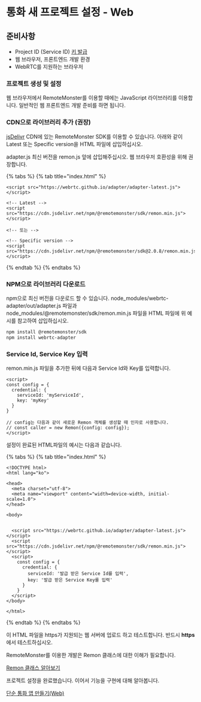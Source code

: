 # 통화 새 프로젝트 설정 - Web

## 준비사항 <a id="undefined"></a>

* Project ID \(Service ID\) [키 발급](create-key.md)
* 웹 브라우저, 프론트엔드 개발 환경
* WebRTC를 지원하는 브라우저

### 프로젝트 생성 및 설정

웹 브라우저에서 RemoteMonster를 이용할 때에는 JavaScript 라이브러리를 이용합니다. 일반적인 웹 프론트엔드 개발 준비를 하면 됩니다.

### CDN으로 라이브러리 추가 \(권장\)

[jsDelivr](https://www.jsdelivr.com/package/npm/@remotemonster/sdk) CDN에 있는 RemoteMonster SDK를 이용할 수 있습니다. 아래와 같이 Latest 또는 Specific version을 HTML 파일에 삽입하십시오.

adapter.js 최신 버전을 remon.js 앞에 삽입해주십시오. 웹 브라우저 호환성을 위해 권장합니다.

{% tabs %}
{% tab title="index.html" %}
```markup
<script src="https://webrtc.github.io/adapter/adapter-latest.js"></script>

<!-- Latest -->
<script src="https://cdn.jsdelivr.net/npm/@remotemonster/sdk/remon.min.js"></script>

<!-- 또는 -->

<!-- Specific version -->
<script src="https://cdn.jsdelivr.net/npm/@remotemonster/sdk@2.0.8/remon.min.js"></script>
```
{% endtab %}
{% endtabs %}

### NPM으로 라이브러리 다운로드

npm으로 최신 버전을 다운로드 할 수 있습니다. node\_modules/webrtc-adapter/out/adapter.js 파일과 node\_modules/@remotemonster/sdk/remon.min.js 파일을 HTML 파일에 위 예시를 참고하여 삽입하십시오.

```bash
npm install @remotemonster/sdk
npm install webrtc-adapter
```

### Service Id, Service Key 입력

remon.min.js 파일을 추가한 뒤에 다음과 Service Id와 Key를 입력합니다.

```markup
<script>
const config = {
  credential: {
    serviceId: 'myServiceId', 
    key: 'myKey'
  }
}

// config는 다음과 같이 새로운 Remon 객체를 생성할 때 인자로 사용합니다.
// const caller = new Remon({config: config});
</script>
```

설정이 완료된 HTML파일의 예시는 다음과 같습니다.

{% tabs %}
{% tab title="index.html" %}
```markup
<!DOCTYPE html>
<html lang="ko">

<head>
  <meta charset="utf-8">
  <meta name="viewport" content="width=device-width, initial-scale=1.0">
</head>

<body>


  <script src="https://webrtc.github.io/adapter/adapter-latest.js"></script>
  <script src="https://cdn.jsdelivr.net/npm/@remotemonster/sdk/remon.min.js"></script>
  <script>
    const config = {
      credential: {
        serviceId: '발급 받은 Service Id를 입력',
        key: '발급 받은 Service Key를 입력'
      }
    }
  </script>
</body>

</html>
```
{% endtab %}
{% endtabs %}

이 HTML 파일을 https가 지원되는 웹 서버에 업로드 하고 테스트합니다. 반드시 **https**에서 테스트하십시오.

RemoteMonster를 이용한 개발은 Remon 클래스에 대한 이해가 필요합니다.

[Remon 클래스 알아보기](https://github.com/RemoteMonster/documents/tree/86188abf462170321bc5ebe2a7f5421ffb9799fb/drafts/drafts/inside-remoncall-sdk/remoncall.md)

프로젝트 설정을 완료했습니다. 이어서 기능을 구현에 대해 알아봅니다.

[단순 통화 앱 만들기\(Web\)](simplevideocall-code-web.md)

